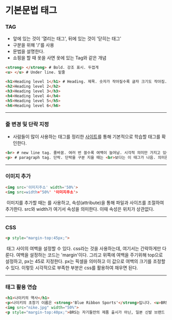 # 기본문법 태그



### TAG

- 앞에 있는 것이 '열리는 태그', 뒤에 있는 것이 '닫히는 태그'
- 구분을 위해 '/'를 사용
- 문법을 설명한다.
- 쇼핑을 할 때 옷을 사면 옷에 있는 Tag와 같은 개념

```html
<strong> </strong> # Bold. 강조 표시. 두껍게
<u> </u> # Under line. 밑줄

<h1>Heading level 1</h1> # Heading. 제목. 숫자가 작아질수록 글자 크기도 작아짐. 6까지만 있음
<h2>Heading level 2</h2>
<h3>Heading level 3</h3>
<h4>Heading level 4</h4>
<h5>Heading level 5</h5>
<h6>Heading level 6</h6>
```



---



### 줄 변경 및 단락 지정

- 사람들이 많이 사용하는 태그를 정리한 [사이트](https://www.advancedwebranking.com/seo/html-study/)를 통해 기본적으로 학습할 태그를 확인한다.

```html
<br> # new line tag. 줄바꿈. 여러 번 쓸수록 여백이 늘어남. 시각적 의미만 가지고 있어, 무언가를 감쌀 필요가 없다. 닫지 않는다.
<p> # paragraph tag. 단락. 단락을 구분 지을 때는 <br>보다는 이 태그가 나음. 의미론적으로 표현해 줄 수 있기 때문에. 정보로서 더 가치를 가짐. 여백이 정해져 있음.
```



---



### 이미지 추가

```html
<img src='이미지주소' width='50%'>
<img src=width='50%' '이미지주소'>
```

​	이미지를 추가할 때는 <img>를 사용하고, 속성(attribute)을 통해 파일과 사이즈를 조절하여 추가한다. src와 width가 여기서 속성을 의미한다. 이때 속성은 위치가 상관없다.



---



### CSS

```html
<p style="margin-top:45px;">
```

​	태그 사이의 여백을 설정할 수 있다. css라는 것을 사용하는데, 여기서는 간략하게만 다룬다. 여백을 설정하는 코드는 'margin'이다. 그리고 위쪽에 여백을 주기위해 top으로 설정하고, px는 45로 지정한다. px는 픽셀을 의미하고 이 값으로 여백의 크기를 조정할 수 있다. 이렇듯 시각적으로 부족한 부분은 css를 활용하여 채우면 된다.



---



### 태그 활용 연습

```html
<h1>나이키의 역사</h1>
<p>나이키의 초창기 이름은 <strong>'Blue Ribbon Sports'</strong>입니다. <u>BRS</u>는 1964년 '빌 바우먼'과 '필 나이트'에 의해 창립되었는데, 이 두 사람은 스승과 제자 사이였어요. 오리건 대학교 <u>육상 코치</u>였던 <strong>빌 바우먼</strong>이 자신의 제자인 <strong>필 나이트</strong>에게 먼저 사업을 제안했다고 합니다.</p>
<img src="nike.jpg" width="50%">
<p style="margin-top:40px;">BRS는 자기들만의 제품 출시가 아닌, 일본 신발 브랜드 현재의 아식스인 'Onitsuka Tiger'의 상품을 미국 시장에 유통하며 사업을 시작했어요. 그 이유는 당시 일본의 신발이 매우 우수했거든요. 하지만 신발을 계속해서 주문하고, 생산하고, 재투자하면서 BRS는 자금난에 시달리게 됩니다. 결국 BRS는 Onitsuka Tiger의 신발을 더 이상 판매하지 않기로 합니다. 대신 자기들만의 제품을 개발하기로 다짐했고, 시간이 흘러 1971년 5월 30일에 지금 우리가 알고 있는 'NIKE'가 세상에 나오게 됩니다.</p>
```


